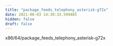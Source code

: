 ```yaml
---
title: "package_feeds_telephony_asterisk-g72x"
date: 2021-06-03 14:30:33.599485
hidden: false
draft: false
---
```


x86/64/package_feeds_telephony_asterisk-g72x

